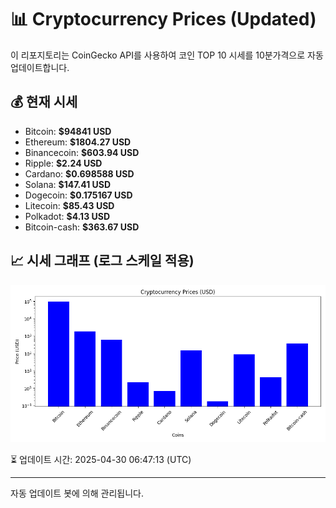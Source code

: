 
# 📊 Cryptocurrency Prices (Updated)

이 리포지토리는 CoinGecko API를 사용하여 코인 TOP 10 시세를 10분가격으로 자동 업데이트합니다.

## 💰 현재 시세
- Bitcoin: **$94841 USD**
- Ethereum: **$1804.27 USD**
- Binancecoin: **$603.94 USD**
- Ripple: **$2.24 USD**
- Cardano: **$0.698588 USD**
- Solana: **$147.41 USD**
- Dogecoin: **$0.175167 USD**
- Litecoin: **$85.43 USD**
- Polkadot: **$4.13 USD**
- Bitcoin-cash: **$363.67 USD**

## 📈 시세 그래프 (로그 스케일 적용)
![Crypto Prices](crypto_prices.png)

⏳ 업데이트 시간: 2025-04-30 06:47:13 (UTC)

---
자동 업데이트 봇에 의해 관리됩니다.
